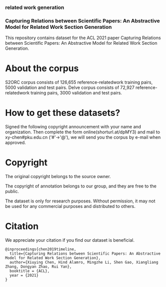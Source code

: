 ### related work generation
### Capturing Relations between Scientific Papers: An Abstractive Model for Related Work Section Generation

This repository contains dataset for the ACL 2021 paper Capturing Relations between Scientific Papers: An Abstractive Model for Related Work Section Generation. 

# About the corpus
S2ORC corpus consists of 126,655 reference-relatedwork training pairs, 5000 validation and test pairs.
Delve corpus consists of 72,927 reference-relatedwork training pairs, 3000 validation and test pairs.


# How to get these datasets?
Signed the following copyright announcement with your name and organization. Then complete the form online(shorturl.at/dpMY3) and mail to xy-chen#pku.edu.cn ('#'->'@'), we will send you the corpus by e-mail when approved.

# Copyright
The original copyright belongs to the source owner.

The copyright of annotation belongs to our group, and they are free to the public.

The dataset is only for research purposes. Without permission, it may not be used for any commercial purposes and distributed to others.

# Citation
We appreciate your citation if you find our dataset is beneficial.

```
@inproceedings{chen2019timeline,
  title={Capturing Relations between Scientific Papers: An Abstractive Model for Related Work Section Generation},
  author={Xiuying Chen, Hind Alamro, Mingzhe Li, Shen Gao, Xiangliang Zhang, Dongyan Zhao, Rui Yan},
  booktitle = {ACL},
  year = {2021}
}
```
